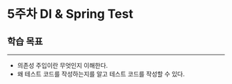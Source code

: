 # 5주차 DI & Spring Test

## 학습 목표

***

* 의존성 주입이란 무엇인지 이해한다.
* 왜 테스트 코드를 작성하는지를 알고 테스트 코드를 작성할 수 있다.
